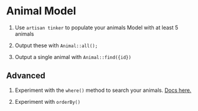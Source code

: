 # Animal Model

1. Use `artisan tinker` to populate your animals Model with at least 5 animals

1. Output these with `Animal::all();`

1. Output a single animal with `Animal::find({id})`

## Advanced

1. Experiment with the `where()` method to search your animals. [Docs here.](https://laravel.com/docs/6.x/queries#where-clauses)

1. Experiment with `orderBy()`